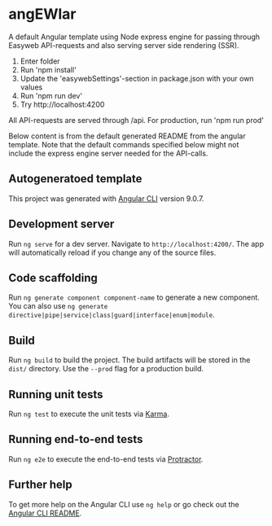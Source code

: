 # angEWlar
A default Angular template using Node express engine for passing through Easyweb API-requests and also serving server side rendering (SSR).

1. Enter folder
2. Run 'npm install'
3. Update the 'easywebSettings'-section in package.json with your own values
3. Run 'npm run dev'
4. Try http://localhost:4200

All API-requests are served through /api.
For production, run 'npm run prod'

Below content is from the default generated README from the angular template. Note that the default commands specified below might not include the express engine server needed for the API-calls.

## Autogeneratoed template

This project was generated with [Angular CLI](https://github.com/angular/angular-cli) version 9.0.7.

## Development server

Run `ng serve` for a dev server. Navigate to `http://localhost:4200/`. The app will automatically reload if you change any of the source files.

## Code scaffolding

Run `ng generate component component-name` to generate a new component. You can also use `ng generate directive|pipe|service|class|guard|interface|enum|module`.

## Build

Run `ng build` to build the project. The build artifacts will be stored in the `dist/` directory. Use the `--prod` flag for a production build.

## Running unit tests

Run `ng test` to execute the unit tests via [Karma](https://karma-runner.github.io).

## Running end-to-end tests

Run `ng e2e` to execute the end-to-end tests via [Protractor](http://www.protractortest.org/).

## Further help

To get more help on the Angular CLI use `ng help` or go check out the [Angular CLI README](https://github.com/angular/angular-cli/blob/master/README.md).
